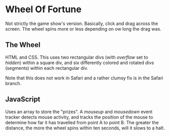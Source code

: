 # Wheel Of Fortune
Not strictly the game show's version. Basically, click and drag across the screen. The wheel spins more or less depending on ow long the drag was.

## The Wheel
HTML and CSS. This uses two rectangular divs (with *overflow* set to *hidden*) within a square div, and six differently colored and rotated divs (segments) within each rectangular div.

Note that this does not work in Safari and a rather clumsy fix is in the Safari branch.

## JavaScript
Uses an array to store the "prizes". A *mouseup* and *mousedown* event tracker detects mouse activity, and tracks the position of the mouse to determine how far it has travelled from point A to point B. The greater the distance, the more the wheel spins within ten seconds, will it slows to a halt.
